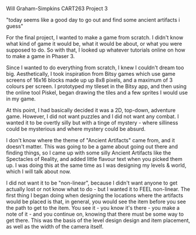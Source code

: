 Will Graham-Simpkins
CART263
Project 3

"today seems like a good day to go out and find some ancient artifacts i guess"

For the final project, I wanted to make a game from scratch. I didn't know what kind of game it would be, what it would be about, or what you were supposed to do. So with that, I looked up whatever tutorials online on how to make a game in Phaser 3.

Since I wanted to do everything from scratch, I knew I couldn't dream too big. Aesthetically, I took inspiration from Bitsy games which use game screens of 16x16 blocks made up up 8x8 pixels, and a maximum of 3 colours per screen. I prototyped my tileset in the Bitsy app, and then using the online tool Piskel, began drawing the tiles and a few sprites I would use in my game.

At this point, I had basically decided it was a 2D, top-down, adventure game. However, I did not want puzzles and I did not want any combat. I wanted it to be overtly silly but with a tinge of mystery - where silliness could be mysterious and where mystery could be absurd.

I don't know where the theme of "Ancient Artifacts" came from, and it doesn't matter. This was going to be a game about going out there and finding things, so I came up with some silly Ancient Artifacts like the Spectacles of Reality, and added little flavour text when you picked them up. I was doing this at the same time as I was designing my levels & world, which I will talk about now.

I did not want it to be "non-linear", because I didn't want anyone to get actually lost or not know what to do - but I wanted it to FEEL non-linear. The first thing I began doing when designing the locations where the artifacts would be placed is that, in general, you would see the item before you see the path to get to the item. You see it - you know it's there - you make a note of it - and you continue on, knowing that there must be some way to get there. This was the basis of the level design design and item placement, as well as the width of the camera itself.
